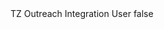 <?xml version="1.0" encoding="UTF-8"?>
<CustomMetadata xmlns="http://soap.sforce.com/2006/04/metadata">
    <label>TZ Outreach Integration User</label>
    <protected>false</protected>
</CustomMetadata>
